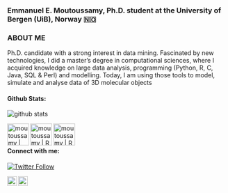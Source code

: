 ### Emmanuel E. Moutoussamy, Ph.D. student at the University of Bergen (UiB), Norway 🇳🇴 

### ABOUT ME
Ph.D. candidate with a strong interest in data mining. Fascinated by new technologies, I did a master’s degree in computational sciences, where I acquired knowledge on large data analysis, programming (Python, R, C, Java, SQL & Perl) and modelling. Today, I am using those tools to model, simulate and analyse data of 3D molecular objects

#### Github Stats:
![github stats](https://github-readme-stats.vercel.app/api?username=Moutoussamy&show_icons=true)

<img align="left" alt="moutoussamy | python" width="50px" src="https://cdn.jsdelivr.net/npm/simple-icons@v3/icons/python.svg" />
<img align="left" alt="moutoussamy | R" width="50px" src="https://cdn.jsdelivr.net/npm/simple-icons@v3/icons/rstudio.svg" />
<img align="left" alt="moutoussamy | R" width="50px" src="https://cdn.jsdelivr.net/npm/simple-icons@v3/icons/jupyter.svg" />
<br />
<br />

#### Connect with me:
[![Twitter Follow](https://img.shields.io/twitter/follow/e_moutoussamy?color=1DA1F2&logo=twitter&style=for-the-badge)](https://twitter.com/e_moutoussamy)


[<img align="left" alt="moutoussamy | java" width="22px" src="https://cdn.jsdelivr.net/npm/simple-icons@v3/icons/linkedin.svg" />](https://www.linkedin.com/in/emmanuel-moutoussamy)

[<img align="left" alt="moutoussamy | java" width="22px" src="https://cdn.jsdelivr.net/npm/simple-icons@v3/icons/researchgate.svg" />](https://www.researchgate.net/profile/Emmanuel_Moutoussamy)




